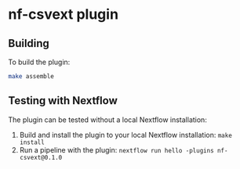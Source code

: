 # nf-csvext plugin

## Building

To build the plugin:
```bash
make assemble
```

## Testing with Nextflow

The plugin can be tested without a local Nextflow installation:

1. Build and install the plugin to your local Nextflow installation: `make install`
2. Run a pipeline with the plugin: `nextflow run hello -plugins nf-csvext@0.1.0`

